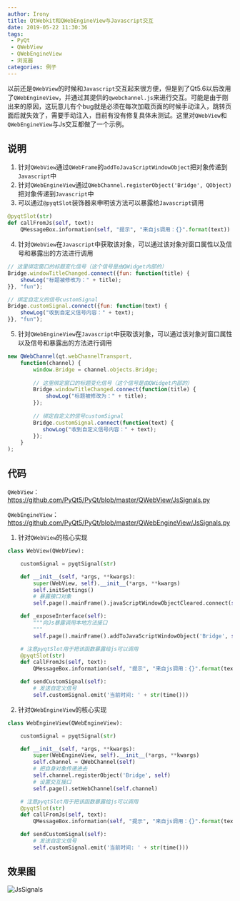 ```yaml
---
author: Irony
title: QtWebkit和QWebEngineView与Javascript交互
date: 2019-05-22 11:30:36
tags: 
 - PyQt
 - QWebView
 - QWebEngineView
 - 浏览器
categories: 例子
---
```


以前还是`QWebView`的时候和`Javascript`交互起来很方便，但是到了Qt5.6以后改用了`QWebEngineView`，并通过其提供的`qwebchannel.js`来进行交互。可能是由于刚出来的原因，这玩意儿有个bug就是必须在每次加载页面的时候手动注入，跳转页面后就失效了，需要手动注入，目前有没有修复具体未测试。这里对`QWebView`和`QWebEngineView`与Js交互都做了一个示例。
<!-- more -->

## 说明

1. 针对`QWebView`通过`QWebFrame`的`addToJavaScriptWindowObject`把对象传递到`Javascript`中
2. 针对`QWebEngineView`通过`QWebChannel.registerObject('Bridge', QObject)`把对象传递到`Javascript`中
3. 可以通过`@pyqtSlot`装饰器来申明该方法可以暴露给`Javascript`调用

```python
@pyqtSlot(str)
def callFromJs(self, text):
    QMessageBox.information(self, "提示", "来自js调用：{}".format(text))
```

4. 针对`QWebView`在`Javascript`中获取该对象，可以通过该对象对窗口属性以及信号和暴露出的方法进行调用

```javascript
// 这里绑定窗口的标题变化信号（这个信号是由QWidget内部的）
Bridge.windowTitleChanged.connect({fun: function(title) {
    showLog("标题被修改为：" + title);
}}, "fun");

// 绑定自定义的信号customSignal
Bridge.customSignal.connect({fun: function(text) {
    showLog("收到自定义信号内容：" + text);
}}, "fun");
```

5. 针对`QWebEngineView`在`Javascript`中获取该对象，可以通过该对象对窗口属性以及信号和暴露出的方法进行调用

```javascript
new QWebChannel(qt.webChannelTransport,
    function(channel) {
        window.Bridge = channel.objects.Bridge;
        
        // 这里绑定窗口的标题变化信号（这个信号是由QWidget内部的）
        Bridge.windowTitleChanged.connect(function(title) {
            showLog("标题被修改为：" + title);
        });
        
        // 绑定自定义的信号customSignal
        Bridge.customSignal.connect(function(text) {
           showLog("收到自定义信号内容：" + text);
        });
    }
);
```

## 代码

`QWebView`： https://github.com/PyQt5/PyQt/blob/master/QWebView/JsSignals.py

`QWebEngineView`： https://github.com/PyQt5/PyQt/blob/master/QWebEngineView/JsSignals.py

1. 针对`QWebView`的核心实现

```python
class WebView(QWebView):

    customSignal = pyqtSignal(str)

    def __init__(self, *args, **kwargs):
        super(WebView, self).__init__(*args, **kwargs)
        self.initSettings()
        # 暴露接口对象
        self.page().mainFrame().javaScriptWindowObjectCleared.connect(self._exposeInterface)

    def _exposeInterface(self):
        """向Js暴露调用本地方法接口
        """
        self.page().mainFrame().addToJavaScriptWindowObject('Bridge', self)

    # 注意pyqtSlot用于把该函数暴露给js可以调用
    @pyqtSlot(str)
    def callFromJs(self, text):
        QMessageBox.information(self, "提示", "来自js调用：{}".format(text))

    def sendCustomSignal(self):
        # 发送自定义信号
        self.customSignal.emit('当前时间: ' + str(time()))
```

2. 针对`QWebEngineView`的核心实现

```python
class WebEngineView(QWebEngineView):

    customSignal = pyqtSignal(str)

    def __init__(self, *args, **kwargs):
        super(WebEngineView, self).__init__(*args, **kwargs)
        self.channel = QWebChannel(self)
        # 把自身对象传递进去
        self.channel.registerObject('Bridge', self)
        # 设置交互接口
        self.page().setWebChannel(self.channel)

    # 注意pyqtSlot用于把该函数暴露给js可以调用
    @pyqtSlot(str)
    def callFromJs(self, text):
        QMessageBox.information(self, "提示", "来自js调用：{}".format(text))

    def sendCustomSignal(self):
        # 发送自定义信号
        self.customSignal.emit('当前时间: ' + str(time()))
```


## 效果图

![JsSignals](https://github.com/PyQt5/PyQt/raw/master/QWebEngineView/ScreenShot/JsSignals.gif)